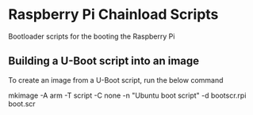 # Raspberry Pi Chainload Scripts
Bootloader scripts for the booting the Raspberry Pi


## Building a U-Boot script into an image
To create an image from a U-Boot script, run the below command

  mkimage -A arm -T script -C none -n "Ubuntu boot script" -d bootscr.rpi boot.scr
